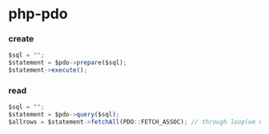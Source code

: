# php-pdo

### create
  ```javascript
  $sql = "";
  $statement = $pdo->prepare($sql);
  $statement->execute();
  ```
  
### read
  
  ```javascript
  $sql = "";
  $statement = $pdo->query($sql);
  $allrows = $statement->fetchAll(PDO::FETCH_ASSOC); // through loop(we use foreach) we will get the single row
 ```
